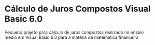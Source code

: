# Cálculo de Juros Compostos Visual Basic 6.0
Pequeno projeto para cálculo de juros compostos realizado no ensino médio em Visual Basic 6.0 para a matéria de matemática financeira
